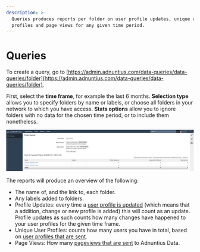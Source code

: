 ```yaml
---
description: >-
  Queries produces reports per folder on user profile updates, unique user
  profiles and page views for any given time period.
---
```


# Queries

To create a query, go to [https://admin.adnuntius.com/data-queries/data-queries/folder](https://admin.adnuntius.com/data-queries/data-queries/folder).

First, select the **time frame**, for example the last 6 months. **Selection type** allows you to specify folders by name or labels, or choose all folders in your network to which you have access. **Stats options** allow you to ignore folders with no data for the chosen time period, or to include them nonetheless.

![Example data query.](../../.gitbook/assets/data-query.png)

The reports will produce an overview of the following:

* The name of, and the link to, each folder. 
* Any labels added to folders.
* Profile Updates: every time a [user profile is updated](broken-reference) (which means that a addition, change or new profile is added) this will count as an update. Profile updates as such counts how many changes have happened to your user profiles for the given time frame. 
* Unique User Profiles: counts how many users you have in total, based on [user profiles that are sent](broken-reference). 
* Page Views: How many [pageviews that are sent](../api-documentation/javascript/page-views.md) to Adnuntius Data. 
